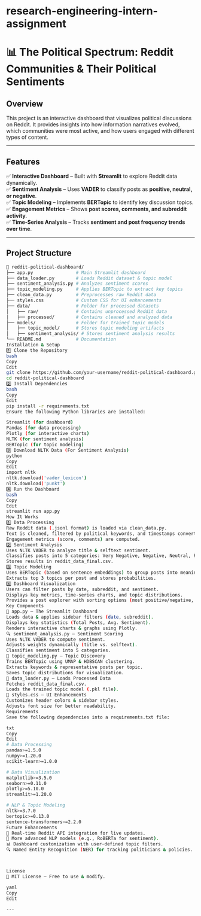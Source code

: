 # research-engineering-intern-assignment
# 📊 The Political Spectrum: Reddit Communities & Their Political Sentiments  

## **Overview**  
This project is an interactive dashboard that visualizes political discussions on Reddit. It provides insights into how information narratives evolved, which communities were most active, and how users engaged with different types of content.  

---

## **Features**  
✅ **Interactive Dashboard** – Built with **Streamlit** to explore Reddit data dynamically.  
✅ **Sentiment Analysis** – Uses **VADER** to classify posts as **positive, neutral, or negative**.  
✅ **Topic Modeling** – Implements **BERTopic** to identify key discussion topics.  
✅ **Engagement Metrics** – Shows **post scores, comments, and subreddit activity**.  
✅ **Time-Series Analysis** – Tracks **sentiment and post frequency trends over time**.  

---

## **Project Structure**  
```bash
📂 reddit-political-dashboard/
├── app.py                # Main Streamlit dashboard  
├── data_loader.py        # Loads Reddit dataset & topic model  
├── sentiment_analysis.py # Analyzes sentiment scores  
├── topic_modeling.py     # Applies BERTopic to extract key topics  
├── clean_data.py         # Preprocesses raw Reddit data  
├── styles.css            # Custom CSS for UI enhancements  
├── data/                 # Folder for processed datasets  
│   ├── raw/              # Contains unprocessed Reddit data  
│   ├── processed/        # Contains cleaned and analyzed data  
├── models/               # Folder for trained topic models  
│   ├── topic_model/      # Stores topic modeling artifacts  
│   ├── sentiment_analysis/ # Stores sentiment analysis results  
└── README.md             # Documentation  
Installation & Setup
1️⃣ Clone the Repository
bash
Copy
Edit
git clone https://github.com/your-username/reddit-political-dashboard.git
cd reddit-political-dashboard
2️⃣ Install Dependencies
bash
Copy
Edit
pip install -r requirements.txt
Ensure the following Python libraries are installed:

Streamlit (for dashboard)
Pandas (for data processing)
Plotly (for interactive charts)
NLTK (for sentiment analysis)
BERTopic (for topic modeling)
3️⃣ Download NLTK Data (For Sentiment Analysis)
python
Copy
Edit
import nltk
nltk.download('vader_lexicon')
nltk.download('punkt')
4️⃣ Run the Dashboard
bash
Copy
Edit
streamlit run app.py
How It Works
1️⃣ Data Processing
Raw Reddit data (.jsonl format) is loaded via clean_data.py.
Text is cleaned, filtered by political keywords, and timestamps converted.
Engagement metrics (score, comments) are computed.
2️⃣ Sentiment Analysis
Uses NLTK VADER to analyze title & selftext sentiment.
Classifies posts into 5 categories: Very Negative, Negative, Neutral, Positive, Very Positive.
Stores results in reddit_data_final.csv.
3️⃣ Topic Modeling
Uses BERTopic (based on sentence embeddings) to group posts into meaningful topics.
Extracts top 3 topics per post and stores probabilities.
4️⃣ Dashboard Visualization
Users can filter posts by date, subreddit, and sentiment.
Displays key metrics, time-series charts, and topic distributions.
Provides a post explorer with sorting options (most positive/negative, top comments, etc.).
Key Components
📌 app.py – The Streamlit Dashboard
Loads data & applies sidebar filters (date, subreddit).
Displays key statistics (Total Posts, Avg. Sentiment).
Renders interactive charts & graphs using Plotly.
🔍 sentiment_analysis.py – Sentiment Scoring
Uses NLTK VADER to compute sentiment.
Adjusts weights dynamically (title vs. selftext).
Classifies sentiment into 5 categories.
📢 topic_modeling.py – Topic Discovery
Trains BERTopic using UMAP & HDBSCAN clustering.
Extracts keywords & representative posts per topic.
Saves topic distributions for visualization.
🔄 data_loader.py – Loads Processed Data
Fetches reddit_data_final.csv.
Loads the trained topic model (.pkl file).
🎨 styles.css – UI Enhancements
Customizes header colors & sidebar styles.
Adjusts font size for better readability.
Requirements
Save the following dependencies into a requirements.txt file:

txt
Copy
Edit
# Data Processing
pandas>=1.5.0
numpy>=1.20.0
scikit-learn>=1.0.0

# Data Visualization
matplotlib>=3.5.0
seaborn>=0.11.0
plotly>=5.10.0
streamlit>=1.20.0

# NLP & Topic Modeling
nltk>=3.7.0
bertopic>=0.13.0
sentence-transformers>=2.2.0
Future Enhancements
🚀 Real-time Reddit API integration for live updates.
🤖 More advanced NLP models (e.g., RoBERTa for sentiment).
📊 Dashboard customization with user-defined topic filters.
🔍 Named Entity Recognition (NER) for tracking politicians & policies.



License
📜 MIT License – Free to use & modify.

yaml
Copy
Edit

---